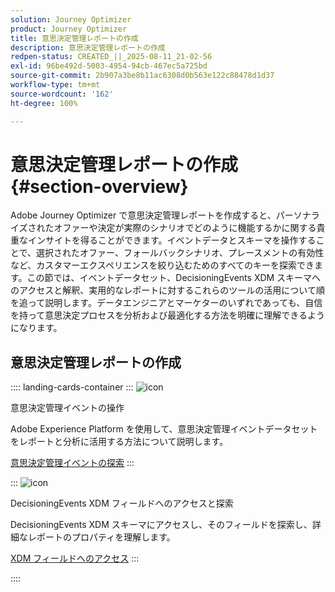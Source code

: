 ```yaml
---
solution: Journey Optimizer
product: Journey Optimizer
title: 意思決定管理レポートの作成
description: 意思決定管理レポートの作成
redpen-status: CREATED_||_2025-08-11_21-02-56
exl-id: 96be492d-5003-4954-94cb-467ec5a725bd
source-git-commit: 2b907a3be8b11ac6308d0b563e122c88478d1d37
workflow-type: tm+mt
source-wordcount: '162'
ht-degree: 100%

---
```


# 意思決定管理レポートの作成{#section-overview}

Adobe Journey Optimizer で意思決定管理レポートを作成すると、パーソナライズされたオファーや決定が実際のシナリオでどのように機能するかに関する貴重なインサイトを得ることができます。イベントデータとスキーマを操作することで、選択されたオファー、フォールバックシナリオ、プレースメントの有効性など、カスタマーエクスペリエンスを絞り込むためのすべてのキーを探索できます。この節では、イベントデータセット、DecisioningEvents XDM スキーマへのアクセスと解釈、実用的なレポートに対するこれらのツールの活用について順を追って説明します。データエンジニアとマーケターのいずれであっても、自信を持って意思決定プロセスを分析および最適化する方法を明確に理解できるようになります。

## 意思決定管理レポートの作成

:::: landing-cards-container
:::
![icon](https://cdn.experienceleague.adobe.com/icons/book.svg?lang=ja)

意思決定管理イベントの操作

Adobe Experience Platform を使用して、意思決定管理イベントデータセットをレポートと分析に活用する方法について説明します。

[意思決定管理イベントの探索](../using/offers/reports/get-started-events.md)
:::

:::
![icon](https://cdn.experienceleague.adobe.com/icons/list-check.svg?lang=ja)

DecisioningEvents XDM フィールドへのアクセスと探索

DecisioningEvents XDM スキーマにアクセスし、そのフィールドを探索し、詳細なレポートのプロパティを理解します。

[XDM フィールドへのアクセス](../using/offers/reports/xdm-fields.md)
:::

::::
